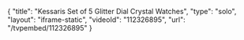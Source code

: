 {
    "title": "Kessaris Set of 5 Glitter Dial Crystal Watches",
    "type": "solo",
    "layout": "iframe-static",
    "videoId": "112326895",
    "url": "\/tvpembed\/112326895"
}